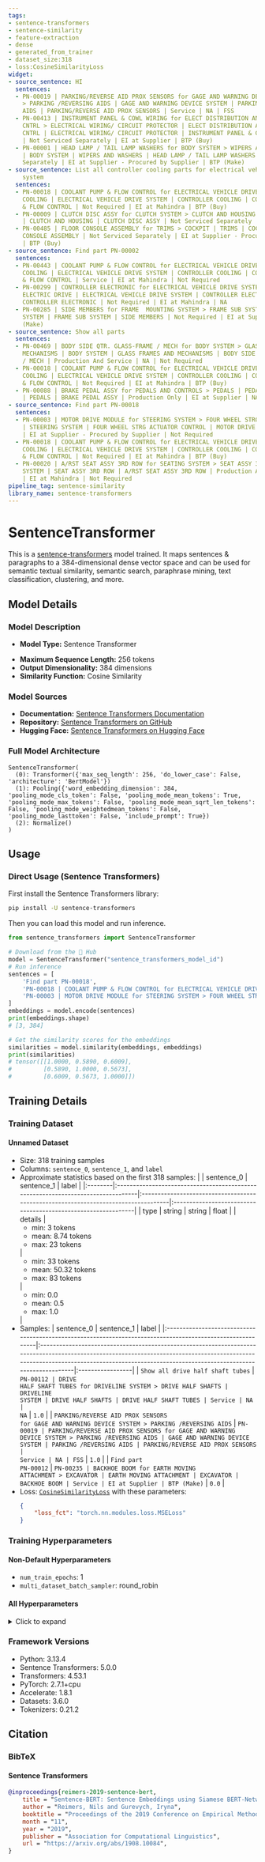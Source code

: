 ```yaml
---
tags:
- sentence-transformers
- sentence-similarity
- feature-extraction
- dense
- generated_from_trainer
- dataset_size:318
- loss:CosineSimilarityLoss
widget:
- source_sentence: HI
  sentences:
  - PN-00019 | PARKING/REVERSE AID PROX SENSORS for GAGE AND WARNING DEVICE SYSTEM
    > PARKING /REVERSING AIDS | GAGE AND WARNING DEVICE SYSTEM | PARKING /REVERSING
    AIDS | PARKING/REVERSE AID PROX SENSORS | Service | NA | FSS
  - PN-00413 | INSTRUMENT PANEL & COWL WIRING for ELECT DISTRIBUTION AND ELECTRONIC
    CNTRL > ELECTRICAL WIRING/ CIRCUIT PROTECTOR | ELECT DISTRIBUTION AND ELECTRONIC
    CNTRL | ELECTRICAL WIRING/ CIRCUIT PROTECTOR | INSTRUMENT PANEL & COWL WIRING
    | Not Serviced Separately | EI at Supplier | BTP (Buy)
  - PN-00001 | HEAD LAMP / TAIL LAMP WASHERS for BODY SYSTEM > WIPERS AND WASHERS
    | BODY SYSTEM | WIPERS AND WASHERS | HEAD LAMP / TAIL LAMP WASHERS | Not Serviced
    Separately | EI at Supplier - Procured by Supplier | BTP (Make)
- source_sentence: List all controller cooling parts for electrical vehicle drive
    system
  sentences:
  - PN-00018 | COOLANT PUMP & FLOW CONTROL for ELECTRICAL VEHICLE DRIVE SYSTEM > CONTROLLER
    COOLING | ELECTRICAL VEHICLE DRIVE SYSTEM | CONTROLLER COOLING | COOLANT PUMP
    & FLOW CONTROL | Not Required | EI at Mahindra | BTP (Buy)
  - PN-00009 | CLUTCH DISC ASSY for CLUTCH SYSTEM > CLUTCH AND HOUSING | CLUTCH SYSTEM
    | CLUTCH AND HOUSING | CLUTCH DISC ASSY | Not Serviced Separately | NA | BTP (Buy)
  - PN-00485 | FLOOR CONSOLE ASSEMBLY for TRIMS > COCKPIT | TRIMS | COCKPIT | FLOOR
    CONSOLE ASSEMBLY | Not Serviced Separately | EI at Supplier - Procured by Supplier
    | BTP (Buy)
- source_sentence: Find part PN-00002
  sentences:
  - PN-00443 | COOLANT PUMP & FLOW CONTROL for ELECTRICAL VEHICLE DRIVE SYSTEM > CONTROLLER
    COOLING | ELECTRICAL VEHICLE DRIVE SYSTEM | CONTROLLER COOLING | COOLANT PUMP
    & FLOW CONTROL | Service | EI at Mahindra | Not Required
  - PN-00299 | CONTROLLER ELECTRONIC for ELECTRICAL VEHICLE DRIVE SYSTEM > CONTROLLER
    ELECTRIC DRIVE | ELECTRICAL VEHICLE DRIVE SYSTEM | CONTROLLER ELECTRIC DRIVE |
    CONTROLLER ELECTRONIC | Not Required | EI at Mahindra | NA
  - PN-00285 | SIDE MEMBERS for FRAME  MOUNTING SYSTEM > FRAME SUB SYSTEM | FRAME  MOUNTING
    SYSTEM | FRAME SUB SYSTEM | SIDE MEMBERS | Not Required | EI at Supplier | BTP
    (Make)
- source_sentence: Show all parts
  sentences:
  - PN-00469 | BODY SIDE QTR. GLASS-FRAME / MECH for BODY SYSTEM > GLASS FRAMES AND
    MECHANISMS | BODY SYSTEM | GLASS FRAMES AND MECHANISMS | BODY SIDE QTR. GLASS-FRAME
    / MECH | Production And Service | NA | Not Required
  - PN-00018 | COOLANT PUMP & FLOW CONTROL for ELECTRICAL VEHICLE DRIVE SYSTEM > CONTROLLER
    COOLING | ELECTRICAL VEHICLE DRIVE SYSTEM | CONTROLLER COOLING | COOLANT PUMP
    & FLOW CONTROL | Not Required | EI at Mahindra | BTP (Buy)
  - PN-00088 | BRAKE PEDAL ASSY for PEDALS AND CONTROLS > PEDALS | PEDALS AND CONTROLS
    | PEDALS | BRAKE PEDAL ASSY | Production Only | EI at Supplier | NA
- source_sentence: Find part PN-00018
  sentences:
  - PN-00003 | MOTOR DRIVE MODULE for STEERING SYSTEM > FOUR WHEEL STRG ACTUATOR CONTROL
    | STEERING SYSTEM | FOUR WHEEL STRG ACTUATOR CONTROL | MOTOR DRIVE MODULE | Service
    | EI at Supplier - Procured by Supplier | Not Required
  - PN-00018 | COOLANT PUMP & FLOW CONTROL for ELECTRICAL VEHICLE DRIVE SYSTEM > CONTROLLER
    COOLING | ELECTRICAL VEHICLE DRIVE SYSTEM | CONTROLLER COOLING | COOLANT PUMP
    & FLOW CONTROL | Not Required | EI at Mahindra | BTP (Buy)
  - PN-00020 | A/RST SEAT ASSY 3RD ROW for SEATING SYSTEM > SEAT ASSY 3RD ROW | SEATING
    SYSTEM | SEAT ASSY 3RD ROW | A/RST SEAT ASSY 3RD ROW | Production And Service
    | EI at Mahindra | Not Required
pipeline_tag: sentence-similarity
library_name: sentence-transformers
---
```


# SentenceTransformer

This is a [sentence-transformers](https://www.SBERT.net) model trained. It maps sentences & paragraphs to a 384-dimensional dense vector space and can be used for semantic textual similarity, semantic search, paraphrase mining, text classification, clustering, and more.

## Model Details

### Model Description
- **Model Type:** Sentence Transformer
<!-- - **Base model:** [Unknown](https://huggingface.co/unknown) -->
- **Maximum Sequence Length:** 256 tokens
- **Output Dimensionality:** 384 dimensions
- **Similarity Function:** Cosine Similarity
<!-- - **Training Dataset:** Unknown -->
<!-- - **Language:** Unknown -->
<!-- - **License:** Unknown -->

### Model Sources

- **Documentation:** [Sentence Transformers Documentation](https://sbert.net)
- **Repository:** [Sentence Transformers on GitHub](https://github.com/UKPLab/sentence-transformers)
- **Hugging Face:** [Sentence Transformers on Hugging Face](https://huggingface.co/models?library=sentence-transformers)

### Full Model Architecture

```
SentenceTransformer(
  (0): Transformer({'max_seq_length': 256, 'do_lower_case': False, 'architecture': 'BertModel'})
  (1): Pooling({'word_embedding_dimension': 384, 'pooling_mode_cls_token': False, 'pooling_mode_mean_tokens': True, 'pooling_mode_max_tokens': False, 'pooling_mode_mean_sqrt_len_tokens': False, 'pooling_mode_weightedmean_tokens': False, 'pooling_mode_lasttoken': False, 'include_prompt': True})
  (2): Normalize()
)
```

## Usage

### Direct Usage (Sentence Transformers)

First install the Sentence Transformers library:

```bash
pip install -U sentence-transformers
```

Then you can load this model and run inference.
```python
from sentence_transformers import SentenceTransformer

# Download from the 🤗 Hub
model = SentenceTransformer("sentence_transformers_model_id")
# Run inference
sentences = [
    'Find part PN-00018',
    'PN-00018 | COOLANT PUMP & FLOW CONTROL for ELECTRICAL VEHICLE DRIVE SYSTEM > CONTROLLER COOLING | ELECTRICAL VEHICLE DRIVE SYSTEM | CONTROLLER COOLING | COOLANT PUMP & FLOW CONTROL | Not Required | EI at Mahindra | BTP (Buy)',
    'PN-00003 | MOTOR DRIVE MODULE for STEERING SYSTEM > FOUR WHEEL STRG ACTUATOR CONTROL | STEERING SYSTEM | FOUR WHEEL STRG ACTUATOR CONTROL | MOTOR DRIVE MODULE | Service | EI at Supplier - Procured by Supplier | Not Required',
]
embeddings = model.encode(sentences)
print(embeddings.shape)
# [3, 384]

# Get the similarity scores for the embeddings
similarities = model.similarity(embeddings, embeddings)
print(similarities)
# tensor([[1.0000, 0.5890, 0.6009],
#         [0.5890, 1.0000, 0.5673],
#         [0.6009, 0.5673, 1.0000]])
```

<!--
### Direct Usage (Transformers)

<details><summary>Click to see the direct usage in Transformers</summary>

</details>
-->

<!--
### Downstream Usage (Sentence Transformers)

You can finetune this model on your own dataset.

<details><summary>Click to expand</summary>

</details>
-->

<!--
### Out-of-Scope Use

*List how the model may foreseeably be misused and address what users ought not to do with the model.*
-->

<!--
## Bias, Risks and Limitations

*What are the known or foreseeable issues stemming from this model? You could also flag here known failure cases or weaknesses of the model.*
-->

<!--
### Recommendations

*What are recommendations with respect to the foreseeable issues? For example, filtering explicit content.*
-->

## Training Details

### Training Dataset

#### Unnamed Dataset

* Size: 318 training samples
* Columns: <code>sentence_0</code>, <code>sentence_1</code>, and <code>label</code>
* Approximate statistics based on the first 318 samples:
  |         | sentence_0                                                                       | sentence_1                                                                         | label                                                         |
  |:--------|:---------------------------------------------------------------------------------|:-----------------------------------------------------------------------------------|:--------------------------------------------------------------|
  | type    | string                                                                           | string                                                                             | float                                                         |
  | details | <ul><li>min: 3 tokens</li><li>mean: 8.74 tokens</li><li>max: 23 tokens</li></ul> | <ul><li>min: 33 tokens</li><li>mean: 50.32 tokens</li><li>max: 83 tokens</li></ul> | <ul><li>min: 0.0</li><li>mean: 0.5</li><li>max: 1.0</li></ul> |
* Samples:
  | sentence_0                                                                                                 | sentence_1                                                                                                                                                                                                                               | label            |
  |:-----------------------------------------------------------------------------------------------------------|:-----------------------------------------------------------------------------------------------------------------------------------------------------------------------------------------------------------------------------------------|:-----------------|
  | <code>Show all drive half shaft tubes</code>                                                               | <code>PN-00112 | DRIVE HALF SHAFT TUBES for DRIVELINE SYSTEM > DRIVE HALF SHAFTS | DRIVELINE SYSTEM | DRIVE HALF SHAFTS | DRIVE HALF SHAFT TUBES | Service | NA | NA</code>                                                              | <code>1.0</code> |
  | <code>PARKING/REVERSE AID PROX SENSORS for GAGE AND WARNING DEVICE SYSTEM > PARKING /REVERSING AIDS</code> | <code>PN-00019 | PARKING/REVERSE AID PROX SENSORS for GAGE AND WARNING DEVICE SYSTEM > PARKING /REVERSING AIDS | GAGE AND WARNING DEVICE SYSTEM | PARKING /REVERSING AIDS | PARKING/REVERSE AID PROX SENSORS | Service | NA | FSS</code> | <code>1.0</code> |
  | <code>Find part PN-00012</code>                                                                            | <code>PN-00235 | BACKHOE BOOM for EARTH MOVING ATTACHMENT > EXCAVATOR | EARTH MOVING ATTACHMENT | EXCAVATOR | BACKHOE BOOM | Service | EI at Supplier | BTP (Make)</code>                                                                | <code>0.0</code> |
* Loss: [<code>CosineSimilarityLoss</code>](https://sbert.net/docs/package_reference/sentence_transformer/losses.html#cosinesimilarityloss) with these parameters:
  ```json
  {
      "loss_fct": "torch.nn.modules.loss.MSELoss"
  }
  ```

### Training Hyperparameters
#### Non-Default Hyperparameters

- `num_train_epochs`: 1
- `multi_dataset_batch_sampler`: round_robin

#### All Hyperparameters
<details><summary>Click to expand</summary>

- `overwrite_output_dir`: False
- `do_predict`: False
- `eval_strategy`: no
- `prediction_loss_only`: True
- `per_device_train_batch_size`: 8
- `per_device_eval_batch_size`: 8
- `per_gpu_train_batch_size`: None
- `per_gpu_eval_batch_size`: None
- `gradient_accumulation_steps`: 1
- `eval_accumulation_steps`: None
- `torch_empty_cache_steps`: None
- `learning_rate`: 5e-05
- `weight_decay`: 0.0
- `adam_beta1`: 0.9
- `adam_beta2`: 0.999
- `adam_epsilon`: 1e-08
- `max_grad_norm`: 1
- `num_train_epochs`: 1
- `max_steps`: -1
- `lr_scheduler_type`: linear
- `lr_scheduler_kwargs`: {}
- `warmup_ratio`: 0.0
- `warmup_steps`: 0
- `log_level`: passive
- `log_level_replica`: warning
- `log_on_each_node`: True
- `logging_nan_inf_filter`: True
- `save_safetensors`: True
- `save_on_each_node`: False
- `save_only_model`: False
- `restore_callback_states_from_checkpoint`: False
- `no_cuda`: False
- `use_cpu`: False
- `use_mps_device`: False
- `seed`: 42
- `data_seed`: None
- `jit_mode_eval`: False
- `use_ipex`: False
- `bf16`: False
- `fp16`: False
- `fp16_opt_level`: O1
- `half_precision_backend`: auto
- `bf16_full_eval`: False
- `fp16_full_eval`: False
- `tf32`: None
- `local_rank`: 0
- `ddp_backend`: None
- `tpu_num_cores`: None
- `tpu_metrics_debug`: False
- `debug`: []
- `dataloader_drop_last`: False
- `dataloader_num_workers`: 0
- `dataloader_prefetch_factor`: None
- `past_index`: -1
- `disable_tqdm`: False
- `remove_unused_columns`: True
- `label_names`: None
- `load_best_model_at_end`: False
- `ignore_data_skip`: False
- `fsdp`: []
- `fsdp_min_num_params`: 0
- `fsdp_config`: {'min_num_params': 0, 'xla': False, 'xla_fsdp_v2': False, 'xla_fsdp_grad_ckpt': False}
- `fsdp_transformer_layer_cls_to_wrap`: None
- `accelerator_config`: {'split_batches': False, 'dispatch_batches': None, 'even_batches': True, 'use_seedable_sampler': True, 'non_blocking': False, 'gradient_accumulation_kwargs': None}
- `deepspeed`: None
- `label_smoothing_factor`: 0.0
- `optim`: adamw_torch
- `optim_args`: None
- `adafactor`: False
- `group_by_length`: False
- `length_column_name`: length
- `ddp_find_unused_parameters`: None
- `ddp_bucket_cap_mb`: None
- `ddp_broadcast_buffers`: False
- `dataloader_pin_memory`: True
- `dataloader_persistent_workers`: False
- `skip_memory_metrics`: True
- `use_legacy_prediction_loop`: False
- `push_to_hub`: False
- `resume_from_checkpoint`: None
- `hub_model_id`: None
- `hub_strategy`: every_save
- `hub_private_repo`: None
- `hub_always_push`: False
- `hub_revision`: None
- `gradient_checkpointing`: False
- `gradient_checkpointing_kwargs`: None
- `include_inputs_for_metrics`: False
- `include_for_metrics`: []
- `eval_do_concat_batches`: True
- `fp16_backend`: auto
- `push_to_hub_model_id`: None
- `push_to_hub_organization`: None
- `mp_parameters`: 
- `auto_find_batch_size`: False
- `full_determinism`: False
- `torchdynamo`: None
- `ray_scope`: last
- `ddp_timeout`: 1800
- `torch_compile`: False
- `torch_compile_backend`: None
- `torch_compile_mode`: None
- `include_tokens_per_second`: False
- `include_num_input_tokens_seen`: False
- `neftune_noise_alpha`: None
- `optim_target_modules`: None
- `batch_eval_metrics`: False
- `eval_on_start`: False
- `use_liger_kernel`: False
- `liger_kernel_config`: None
- `eval_use_gather_object`: False
- `average_tokens_across_devices`: False
- `prompts`: None
- `batch_sampler`: batch_sampler
- `multi_dataset_batch_sampler`: round_robin
- `router_mapping`: {}
- `learning_rate_mapping`: {}

</details>

### Framework Versions
- Python: 3.13.4
- Sentence Transformers: 5.0.0
- Transformers: 4.53.1
- PyTorch: 2.7.1+cpu
- Accelerate: 1.8.1
- Datasets: 3.6.0
- Tokenizers: 0.21.2

## Citation

### BibTeX

#### Sentence Transformers
```bibtex
@inproceedings{reimers-2019-sentence-bert,
    title = "Sentence-BERT: Sentence Embeddings using Siamese BERT-Networks",
    author = "Reimers, Nils and Gurevych, Iryna",
    booktitle = "Proceedings of the 2019 Conference on Empirical Methods in Natural Language Processing",
    month = "11",
    year = "2019",
    publisher = "Association for Computational Linguistics",
    url = "https://arxiv.org/abs/1908.10084",
}
```

<!--
## Glossary

*Clearly define terms in order to be accessible across audiences.*
-->

<!--
## Model Card Authors

*Lists the people who create the model card, providing recognition and accountability for the detailed work that goes into its construction.*
-->

<!--
## Model Card Contact

*Provides a way for people who have updates to the Model Card, suggestions, or questions, to contact the Model Card authors.*
-->